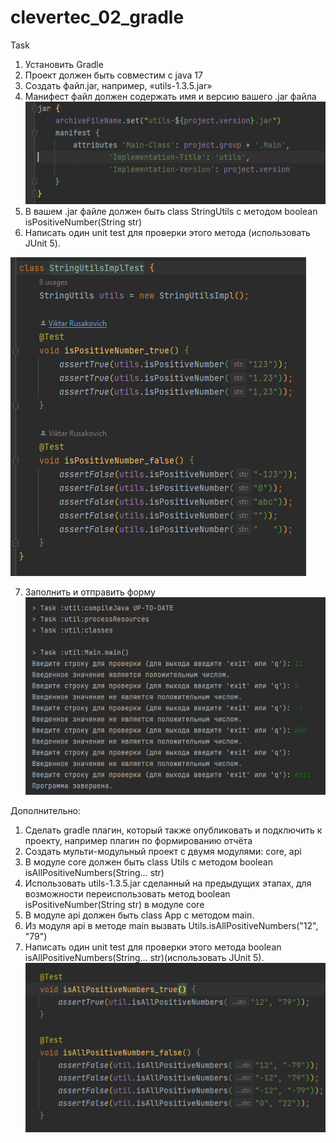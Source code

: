 # clevertec_02_gradle

Task 
1. Установить Gradle 
2. Проект должен быть совместим с java 17 
3. Создать файл.jar, например, «utils-1.3.5.jar» 
4. Манифест файл должен содержать имя и версию вашего .jar файла 
![](util/src/main/resources/img.png) 
5. В вашем .jar файле должен быть class StringUtils с методом boolean isPositiveNumber(String str) 
6. Написать один unit test для проверки этого метода (использовать JUnit 5).

![](util/src/main/resources/img_2.png)

7. Заполнить и отправить форму 
![](util/src/main/resources/img_1.png)

Дополнительно: 
1. Сделать gradle плагин, который также опубликовать и подключить к проекту, например плагин по формированию отчёта 
2. Создать мульти-модульный проект с двумя модулями: core, api 
3. В модуле core должен быть class Utils с методом boolean isAllPositiveNumbers(String… str)
4. Использовать utils-1.3.5.jar сделанный на предыдущих этапах, для возможности переиспользовать метод boolean isPositiveNumber(String str) в модуле core 
5. В модуле api должен быть class App с методом main. 
6. Из модуля api в методе main вызвать Utils.isAllPositiveNumbers("12", "79") 
7. Написать один unit test для проверки этого метода boolean isAllPositiveNumbers(String… str)(использовать JUnit 5).
![](util/src/main/resources/img_3.png)


